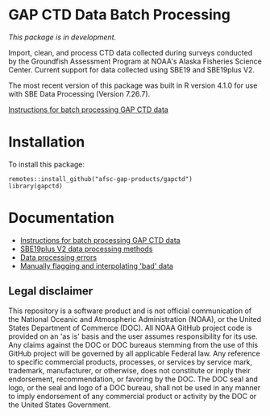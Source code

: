 # GAP CTD Data Batch Processing

*This package is in development.*

Import, clean, and process CTD data collected during surveys conducted by the Groundfish Assessment Program at NOAA's Alaska Fisheries Science Center. Current support for data collected using SBE19 and SBE19plus V2.

The most recent version of this package was built in R version 4.1.0 for use with SBE Data Processing (Version 7.26.7).

[Instructions for batch processing GAP CTD data](0_batch_processing.md)


# Installation 

To install this package:

```
remotes::install_github("afsc-gap-products/gapctd")
library(gapctd)
```

# Documentation

- [Instructions for batch processing GAP CTD data](0_batch_processing.md)
- [SBE19plus V2 data processing methods](./doc/batch_processing_methods.md)
- [Data processing errors](./doc/SBE_data_processiong_errors.md)
- [Manually flagging and interpolating 'bad' data](./doc/manual_flag_interpolate.md)


## Legal disclaimer

This repository is a software product and is not official communication of the National Oceanic and Atmospheric Administration (NOAA), or the United States Department of Commerce (DOC). All NOAA GitHub project code is provided on an 'as is' basis and the user assumes responsibility for its use. Any claims against the DOC or DOC bureaus stemming from the use of this GitHub project will be governed by all applicable Federal law. Any reference to specific commercial products, processes, or services by service mark, trademark, manufacturer, or otherwise, does not constitute or imply their endorsement, recommendation, or favoring by the DOC. The DOC seal and logo, or the seal and logo of a DOC bureau, shall not be used in any manner to imply endorsement of any commercial product or activity by the DOC or the United States Government.
